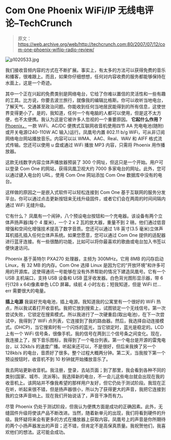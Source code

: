 # Com One Phoenix WiFi/IP 无线电评论–TechCrunch

> 原文：<https://web.archive.org/web/http://techcrunch.com:80/2007/07/12/com-one-phoenix-wifiip-radio-review/>

![p1020533.jpg](img/df62a9a7d4d14380cdb96a7a8d21c62c.png)

我们接收音频内容的方式在不断扩展。事实上，有太多的方法可以获得免费的音乐和播客，很难跟上。而且，如果你仔细想想，任何对内容收费的服务都能够保持在水面上，这是一个奇迹。

其中一个正在兴起的免费类别是网络电台，它给了你难以置信的灵活性和一些有趣的工具。比方说，你要去波兰旅行，就像我的编辑比格斯。你可以收听当地电台，了解天气、交通甚至政治问题。你能收到任何当地居民能得到的所有信息，这使世界变得更小了。是的，我知道，任何一个有电脑的人都可以使用，但是这不太方便，也不太便携。我认为这是它被许多人忽视的一个重要原因。
 **它起什么作用？**
[Phoenix，](https://web.archive.org/web/20201028224427/https://crunchbase.com/organization/phoenix) 一款 WiFi、AC/DC 便携式互联网收音机使用四节 AA 充电电池(随附)或开关电源(240-110W AC 输入)运行。凤凰号内置 802.11 b/g WiFi，可从非订阅网络电台网站播放音乐。内容可以以 WMA、AAC、Real、WAV 和 AIFF 格式流式传输。您还可以使用 u 盘或通过 WiFi 播放 MP3 内容，只需将 Phoenix 用作播放器。

这款无线数字内容立体声播放器预装了 300 个网址，但这只是一个开始。用户可以登录 Com One 的网站，获得凤凰卫视大约 7000 多家电台的网址。此外，您可以通过键入电台的 URL，使用 Com One 网站添加 Com One 数据库中没有的电台。

这样做的原因之一是嵌入式软件可以轻松连接到 Com One 基于互联网的服务分发平台。你可以通过点击更新按钮来无线升级固件，或者它们会在两周的时间间隔内通过 WiFi 无缝升级。

它有什么？
凤凰有一个闹钟，八个预设电台按钮和一个充电器。该设备有两个立体声扬声器(每个 4 厘米)，一个 2 x 2 瓦的放大器，重量不到 2 磅。他们通过低音增强和空间化增强技术提高了数字音质。您还可以通过 1/8 英寸(3.5 毫米)立体声耳机插孔插入任何立体声系统。如果您愿意，您可以通过 Com One 提供的适配器进行蓝牙连接。有一些很酷的功能，比如可以将你最喜欢的歌曲或电台加入书签以便快速访问。

Phoenix 基于英特尔 PXA270 处理器，主频为 300MHz。它用 8MB 的闪存启动 Linux，有 32 MB 的内存。Com One 选择 Linux 是因为它的“开放环境”和许多可用的开源库。这使得通讯一号能够在没有外界帮助的情况下建造凤凰号。它有一个 USB 主机端口，支持 USB 设备和 USB 蓝牙收发器。白色背光图形显示器，带 6 行(128 x 64)像素单色 LCD 屏幕。续航 4 小时左右；短我知道，但是 WiFi 烂…err 需要很大的电量。

**插上电源**
我装好充电电池，插上电源。我知道我的公寓里有一个很好的 WiFi 热点，所以我试着打开收音机。我把它放到搜索上，试图锁定一个无线信号。第一次尝试失败，它锁定在搜索模式。所以我进行了一次硬重启(取出电池)，在下一次尝试中，我得到了 WiFi 点列表，它连接到了我的路由器。然后，我选择自动连接模式。(DHCP)，当它搜索时有一个闪烁的蓝光，当它锁定时，蓝光是稳定的。LCD 上有一个 WiFi 信号条，很像手机，我的信号在两到三个信号条之间变化。现在，我连接上了，按下音乐图标，我得到了一个电台列表。第一个电台是开源的雷鬼电台，以 32kb/s 的速度广播。听起来还可以，不是很好，但后来我换了另一个 128kb/s 的电台，音质好了很多。整个过程大概两分钟。第二天，当我按下第一个预设按钮时，收音机不到 10 秒钟就开始播放音乐了。

我去网站更新收音机。我注册，登录，去站页面；到了那里，我会看到各种不同的类别(国家、城市、流派等)。我选择新的电台，不一会儿这些电台就会出现在我的收音机上。该网站并不像我希望的那样用户友好，但它仍处于测试阶段。我现在正在听，听起来很不错，但是扬声器很小，所以为了获得更大的声音，我把它连接到我的立体声音响上。现在我们开始说话了，声音干净而有力。

尽管 Phoenix 仍处于测试阶段，但我认为便携方面是成功的正确因素。此外，无缝固件升级将使该产品不断改进。当然，随着新单元的出现，我们将看到硬件的升级。我怀疑将来会有更多的方式在播放器上获取内容。凤凰号上的声音是你所期待的两个小扬声器发出的声音；还不错，但肯定不是高保真质量。我祝贺他们，我喜欢他们的想法。这可能会成功。